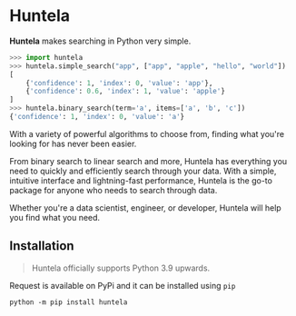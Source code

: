 # Huntela
**Huntela** makes searching in Python very simple.

```python
>>> import huntela
>>> huntela.simple_search("app", ["app", "apple", "hello", "world"])
[
    {'confidence': 1, 'index': 0, 'value': 'app'},
    {'confidence': 0.6, 'index': 1, 'value': 'apple'}
]
>>> huntela.binary_search(term='a', items=['a', 'b', 'c'])
{'confidence': 1, 'index': 0, 'value': 'a'}
```

With a variety of powerful algorithms to choose from, finding what you're looking for has never been easier.

From binary search to linear search and more, Huntela has everything you need to 
quickly and efficiently search through your data. With a simple, intuitive interface
and lightning-fast performance, Huntela is the go-to package for anyone who needs to search through data.

Whether you're a data scientist, engineer, or  developer, Huntela will help you find what you need.

## Installation

> Huntela officially supports Python 3.9 upwards. 

Request is available on PyPi and it can be installed using `pip`

```batch
python -m pip install huntela
```
